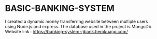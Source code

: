 # BASIC-BANKING-SYSTEM
I created a dynamic money transferring website between multiple users using Node.js and express. The database used in the project is MongoDb.
Website link : https://banking-system-rjbank.herokuapp.com/

